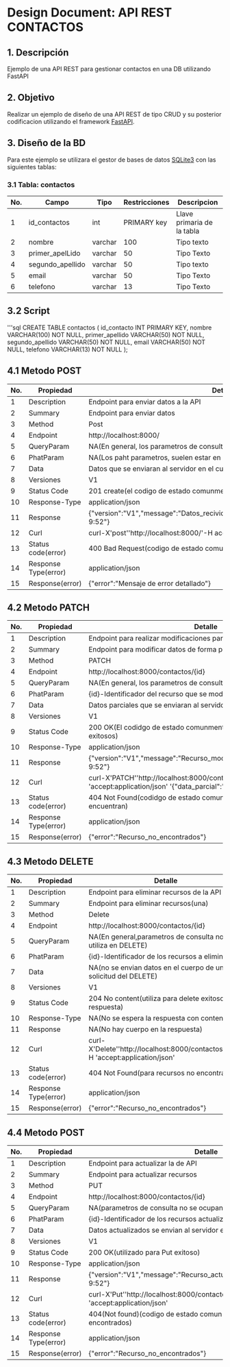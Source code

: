 # Design Document: API REST CONTACTOS

## 1. Descripción
Ejemplo de una API REST para gestionar contactos  en una DB utilizando FastAPI

## 2. Objetivo
Realizar un ejemplo de diseño de una API REST de tipo CRUD y su posterior codificacion utilizando el framework [FastAPI](https://fastapi.tiangolo.com/).

## 3. Diseño de la BD
Para este ejemplo se utilizara el gestor de bases de datos [SQLite3](https://www.sqlite.org/index.html) con las siguientes tablas:

### 3.1 Tabla: contactos
|No.|Campo|Tipo|Restricciones|Descripcion|
|--|--|--|--|--|
|1|id_contactos|int|PRIMARY key|Llave primaria de la tabla|
|2|nombre|varchar|100|Tipo texto|
|3|primer_apelLido|varchar|50|Tipo Texto|
|4|segundo_apellido|varchar|50|Tipo texto|
|5|email|varchar|50|Tipo Texto|
|6|telefono|varchar|13|Tipo Texto|

## 3.2 Script
'''sql
CREATE TABLE contactos (
    id_contacto INT PRIMARY KEY,
    nombre VARCHAR(100) NOT NULL,
    primer_apellido VARCHAR(50) NOT NULL,
    segundo_apellido VARCHAR(50) NOT NULL,
    email VARCHAR(50) NOT NULL,
    telefono VARCHAR(13) NOT NULL
);

## 4.1 Metodo POST
|No.|Propiedad|Detalle|
|--|--|--|
|1|Description|Endpoint para enviar datos a la API|
|2|Summary|Endpoint para enviar datos|
|3|Method|Post|
|4|Endpoint|http://localhost:8000/|
|5|QueryParam|NA(En general, los parametros de consulta no se utilizan en POST|
|6|PhatParam|NA(Los paht parametros, suelen estar en la URL y no en el cuerpo)|
|7|Data|Datos que se enviaran al servidor en el cuerpo de la solicitud|
|8|Versiones|V1|
|9|Status Code|201 create(el codigo de estado comunmente utilizados para POST)|
|10|Response-Type|application/json|
|11|Response|{"version":"V1","message":"Datos_recividos_correctamente","datatime":"25/09/23 9:52"}|
|12|Curl|curl-X'post''http://localhost:8000/'-H accept:application/json' '{"data":"ejemplo"}'|
|13|Status code(error)|400 Bad Request(codigo de estado comun para errores de solicitud)|
|14|Response Type(error)|application/json|
|15|Response(error)|{"error":"Mensaje de error detallado"}|


## 4.2 Metodo PATCH
|No.|Propiedad|Detalle|
|--|--|--|
|1|Description|Endpoint para realizar modificaciones parciales en un recurso de la API|
|2|Summary|Endpoint para modificar datos de forma parcial|
|3|Method|PATCH|
|4|Endpoint|http://localhost:8000/contactos/{id}|
|5|QueryParam|NA(En general, los parametros de consulta no se utilizan en PATCH)|
|6|PhatParam|{id}-Identificador del recurso que se modifica|
|7|Data|Datos parciales que se enviaran al servidor de la solicitud para modificar|
|8|Versiones|V1|
|9|Status Code|200 OK(El codidgo de estado comunmente utilizado para PATCH exitosos)|
|10|Response-Type|application/json|
|11|Response|{"version":"V1","message":"Recurso_modificado","datatime":"25/09/23 9:52"}|
|12|Curl|curl-X'PATCH''http://localhost:8000/contactos/{id}'-H 'accept:application/json' '{"data_parcial":"nuevo_valor"}'|
|13|Status code(error)|404 Not Found(codidgo de estado comun para los recursos que no se encuentran)|
|14|Response Type(error)|application/json|
|15|Response(error)|{"error":"Recurso_no_encontrados"}|

## 4.3 Metodo DELETE
|No.|Propiedad|Detalle|
|--|--|--|
|1|Description|Endpoint para eliminar recursos de la API|
|2|Summary|Endpoint para eliminar recursos(una)|
|3|Method|Delete|
|4|Endpoint|http://localhost:8000/contactos/{id}|
|5|QueryParam|NA(En general,parametros de consulta no se utiliza en DELETE)|
|6|PhatParam|{id}-Identificador de los recursos a eliminar|
|7|Data|NA(no se envian datos en el cuerpo de una solicitud del DELETE)|
|8|Versiones|V1|
|9|Status Code|204 No content(utiliza para delete exitoso sin respuesta)|
|10|Response-Type|NA(No se espera la respuesta con contenido)|
|11|Response|NA(No hay cuerpo en la respuesta)|
|12|Curl|curl-X'Delete''http://localhost:8000/contactos/{id}'-H 'accept:application/json'|
|13|Status code(error)|404 Not Found(para recursos no encontrados)|
|14|Response Type(error)|application/json|
|15|Response(error)|{"error":"Recurso_no_encontrados"}|

## 4.4 Metodo POST
|No.|Propiedad|Detalle|
|--|--|--|
|1|Description|Endpoint para actualizar la de API|
|2|Summary|Endpoint para actualizar recursos|
|3|Method|PUT|
|4|Endpoint|http://localhost:8000/contactos/{id}|
|5|QueryParam|NA(parametros de consulta no se ocupan en PUT)|
|6|PhatParam|{id}-Identificador de los recursos actualizados|
|7|Data|Datos actualizados se envian al servidor en el cuerpo de la solicitud|
|8|Versiones|V1|
|9|Status Code|200 OK(utilizado para Put exitoso)|
|10|Response-Type|application/json|
|11|Response|{"version":"V1","message":"Recurso_actualizado","datatime":"25/09/23 9:52"}|
|12|Curl|curl-X'Put''http://localhost:8000/contactos/{id}'-H 'accept:application/json'|
|13|Status code(error)|404(Not found)(codigo de estado comun para recursos no encontrados)|
|14|Response Type(error)|application/json|
|15|Response(error)|{"error":"Recurso_no_encontrados"}|



